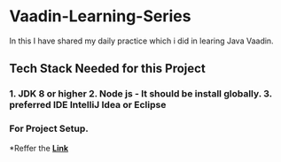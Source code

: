 # Vaadin-Learning-Series
In this I have shared my daily practice which i did in learing Java Vaadin.

## Tech Stack Needed for this Project
<h3>
1. JDK 8 or higher
2. Node js - It should be install globally.
3. preferred IDE IntelliJ Idea or Eclipse
</h3>

### For Project Setup.
*Reffer the [**Link**](https://vaadin.com/learn/tutorials/import-maven-project-intellij-idea)
